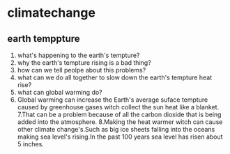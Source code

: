 # climatechange
## earth temppture
   1. what's happening to the earth's tempture?
   2. why the earth's tempture rising is a bad thing?
   3. how can we tell peolpe about this problems?
   4. what can we do all together to slow down the 
   earth's tempture heat rise?
   5. what can global warming do?
   6. Global warming can increase the Earth's average suface tempture caused by greenhouse gases witch collect the sun heat like a blanket.
   7.That can be a problem because of all the carbon dioxide that is being added into the atmosphere.
   8.Making the heat warmer witch can cause other climate change's.Such as big ice sheets falling into the oceans making      sea level's rising.In the past 100 years sea level has risen about 5 inches.
    
    
    
   
